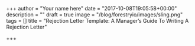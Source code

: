 +++
author = "Your name here"
date = "2017-10-08T19:05:58+00:00"
description = ""
draft = true
image = "/blog/forestryio/images/sling.png"
tags = []
title = "Rejection Letter Template: A Manager’s Guide To Writing A Rejection Letter"

+++
